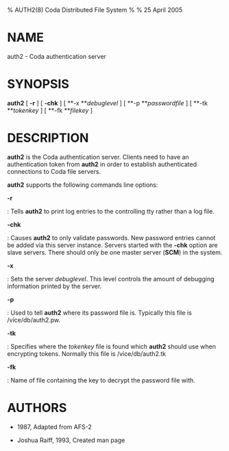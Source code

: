 % AUTH2(8) Coda Distributed File System
%
% 25 April 2005

NAME
====

auth2 - Coda authentication server

SYNOPSIS
========

**auth2** \[ **-r** \] \[ **-chk** \] \[ **-x ***debuglevel* \] \[ **-p
***passwordfile* \] \[ **-tk ***tokenkey* \] \[ **-fk ***filekey* \]

DESCRIPTION
===========

**auth2** is the Coda authentication server. Clients need to have an
authentication token from **auth2** in order to establish authenticated
connections to Coda file servers.

**auth2** supports the following commands line options:

**-r**

:   Tells **auth2** to print log entries to the controlling tty rather
    than a log file.

**-chk**

:   Causes **auth2** to only validate passwords. New password entries
    cannot be added via this server instance. Servers started with the
    **-chk** option are slave servers. There should only be one master
    server (**SCM**) in the system.

**-x**

:   Sets the server *debuglevel*. This level controls the amount of
    debugging information printed by the server.

**-p**

:   Used to tell **auth2** where its password file is. Typically this
    file is /vice/db/auth2.pw.

**-tk**

:   Specifies where the *tokenkey* file is found which **auth2** should
    use when encrypting tokens. Normally this file is /vice/db/auth2.tk

**-fk**

:   Name of file containing the key to decrypt the password file with.

AUTHORS
=======

* 1987, Adapted from AFS-2

* Joshua Raiff, 1993, Created man page

